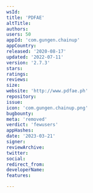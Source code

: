 ```yaml
---
wsId: 
title: 'PDFAE'
altTitle: 
authors: 
users: 50
appId: 'com.gungen.chainup'
appCountry: 
released: '2020-08-17'
updated: '2022-07-11'
version: '2.7.3'
stars: 
ratings: 
reviews: 
size: 
website: 'http://www.pdfae.ph'
repository: 
issue: 
icon: 'com.gungen.chainup.png'
bugbounty: 
meta: 'removed'
verdict: 'fewusers'
appHashes: 
date: '2023-03-21'
signer: 
reviewArchive: 
twitter: 
social: 
redirect_from: 
developerName: 
features: 

---
```


